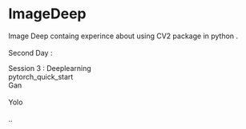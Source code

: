 # ImageDeep  
Image Deep containg experince about using CV2 package in python .</br>  
Second Day :</br>        

   
 Session 3 : Deeplearning </br> 
      pytorch_quick_start </br> 
 Gan</br>   
 Yolo </br>   
 .. 
 
 
